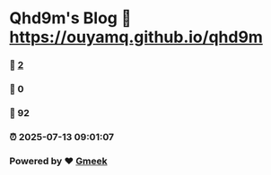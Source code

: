 # Qhd9m's Blog :link: https://ouyamq.github.io/qhd9m 
### :page_facing_up: [2](https://ouyamq.github.io/qhd9m/tag.html) 
### :speech_balloon: 0 
### :hibiscus: 92 
### :alarm_clock: 2025-07-13 09:01:07 
### Powered by :heart: [Gmeek](https://github.com/Meekdai/Gmeek)
